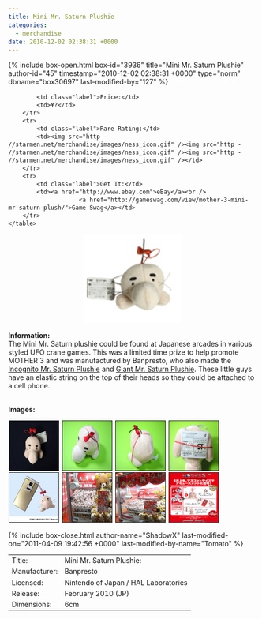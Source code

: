 ```yaml
---
title: Mini Mr. Saturn Plushie
categories:
  - merchandise
date: 2010-12-02 02:38:31 +0000
---
```

{% include box-open.html box-id="3936" title="Mini Mr. Saturn Plushie" author-id="45" timestamp="2010-12-02 02:38:31 +0000" type="norm" dbname="box30697" last-modified-by="127" %}
<div class="gameinfo">
	<table>
		<tr>
			<td class="label">Title:</td>
			<td>Mini Mr. Saturn Plushie:</td>
		</tr>
		<tr>
			<td class="label">Manufacturer:</td>
			<td>Banpresto</td>
		</tr>
		<tr>
			<td class="label">Licensed:</td>
			<td>Nintendo of Japan / HAL Laboratories</td>
		</tr>
		<tr>
			<td class="label">Release:</td>
			<td> February 2010 (JP)</td>
		</tr>
		<tr>
			<td class="label">Dimensions:</td>
			<td>6cm</td>
		</tr>
		<tr>

			<td class="label">Price:</td>
			<td>¥?</td>
		</tr>
		<tr>
			<td class="label">Rare Rating:</td>
			<td><img src="http - //starmen.net/merchandise/images/ness_icon.gif" /><img src="http - //starmen.net/merchandise/images/ness_icon.gif" /><img src="http - //starmen.net/merchandise/images/ness_icon.gif" /></td>
		</tr>
		<tr>
			<td class="label">Get It:</td>
			<td><a href="http://www.ebay.com">eBay</a><br />
                        <a href="http://gameswag.com/view/mother-3-mini-mr-saturn-plush/">Game Swag</a></td>
		</tr>
	</table>
</div>



<p>
	<center>
	<img src="/merchandise/images/mms_plushie_title.png" border="0" title="Mini Mr. Saturn Plushie" />
	</center>
</p>

<b>Information:</b>
	<br />
	The Mini Mr. Saturn plushie could be found at Japanese arcades in various styled UFO crane 
	games. This was a limited time prize to help promote MOTHER 3 and was manufactured by Banpresto, who also made the 
	<a href="http://starmen.net/merchandise/misc/imsplushie.php" >Incognito Mr. Saturn Plushie</a> and 
	<a href="http://starmen.net/merchandise/misc/gmsplushie.php" >Giant Mr. Saturn Plushie</a>. These little guys have 
	an elastic string on the top of their heads so they could be attached to a cell phone.
<br /><br />

<b>Images:</b>
	<br />

<a href="/merchandise/images/mms_plusie.jpg" ><img src="/merchandise/images/mms_plushie.jpg" title="Mini Mr. Saturn Plushie" border="1" width="100" height="100" hspace="1" /></a>
<a href="/merchandise/images/mms_plusie_top.jpg" ><img src="/merchandise/images/mms_plushie_top.jpg" title="Mini Mr. Saturn Plushie (Top)" border="1" width="100" height="100" hspace="1" /></a>
<a href="/merchandise/images/mms_plusie_back.jpg" ><img src="/merchandise/images/mms_plushie_back.jpg" title="Mini Mr. Saturn Plushie (Back)" border="1" width="100" height="100" hspace="1" /></a>
<a href="/merchandise/images/mms_plusie_bottom.jpg" ><img src="/merchandise/images/mms_plushie_bottom.jpg" title="Mini Mr. Saturn Plushie (Bottom)" border="1" width="100" height="100" hspace="1" /></a>
<a href="/merchandise/images/mms_plusie_cell.jpg" ><img src="/merchandise/images/mms_plushie_cell.jpg" title="Mini Mr. Saturn Plushie (Cell)" border="1" width="100" height="100" hspace="1" /></a>
<a href="/merchandise/images/mms_plusie_crane1.jpg" ><img src="/merchandise/images/mms_plushie_crane1.jpg" title="Crane Game" border="1" width="100" height="100" hspace="1" /></a>
<a href="/merchandise/images/mms_plusie_crane2.jpg" ><img src="/merchandise/images/mms_plushie_crane2.jpg" title="Crane Game" border="1" width="100" height="100" hspace="1" /></a>
<a href="/merchandise/images/mms_plusie_website.jpg" ><img src="/merchandise/images/mms_plushie_website.jpg" title="Website" border="1" width="100" height="100" hspace="1" /></a>

{% include box-close.html author-name="ShadowX" last-modified-on="2011-04-09 19:42:56 +0000" last-modified-by-name="Tomato" %}
